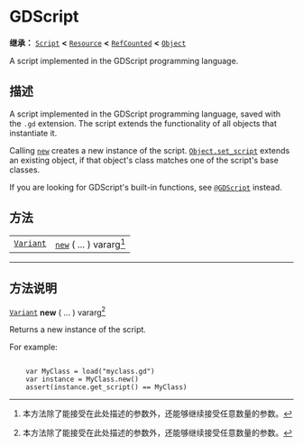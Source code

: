 <!-- ⚠ 请勿编辑本文件 ⚠ -->
<!-- 本文档使用脚本从 WeDot 引擎源码仓库生成。 -->
<!-- 生成脚本：https://github.com/WeDot-Engine/WeDot/tree/4.3/doc/tools/make_md.py； -->
<!-- 原文件：https://github.com/WeDot-Engine/WeDot/tree/4.3/modules/gdscript/doc_classes/GDScript.xml。 -->

<div id="_class_gdscript"></div>

# GDScript

**继承：** [`Script`](class_script.md) **<** [`Resource`](class_resource.md) **<** [`RefCounted`](class_refcounted.md) **<** [`Object`](class_object.md)

A script implemented in the GDScript programming language.

## 描述

A script implemented in the GDScript programming language, saved with the `.gd` extension. The script extends the functionality of all objects that instantiate it.

Calling [`new`](class_gdscript.md#class_gdscript_method_new) creates a new instance of the script. [`Object.set_script`](class_object.md#class_object_method_set_script) extends an existing object, if that object's class matches one of the script's base classes.

If you are looking for GDScript's built-in functions, see [`@GDScript`](class_@gdscript.md) instead.

## 方法

|||
|:-:|:--|
| [`Variant`](class_variant.md) | [`new`](class_gdscript.md#class_gdscript_method_new) ( ... ) vararg[^vararg] |

<!-- rst-class:: classref-section-separator -->

---

## 方法说明

<div id="_class_gdscript_method_new"></div>

[`Variant`](class_variant.md) **new** ( ... ) vararg[^vararg]<div id="class_gdscript_method_new"></div>

Returns a new instance of the script.

For example:

```

    var MyClass = load("myclass.gd")
    var instance = MyClass.new()
    assert(instance.get_script() == MyClass)
```



[^virtual]: 本方法通常需要用户覆盖才能生效。
[^const]: 本方法无副作用，不会修改该实例的任何成员变量。
[^vararg]: 本方法除了能接受在此处描述的参数外，还能够继续接受任意数量的参数。
[^constructor]: 本方法用于构造某个类型。
[^static]: 调用本方法无需实例，可直接使用类名进行调用。
[^operator]: 本方法描述的是使用本类型作为左操作数的有效运算符。
[^bitfield]: 这个值是由下列位标志构成位掩码的整数。
[^void]: 无返回值。
